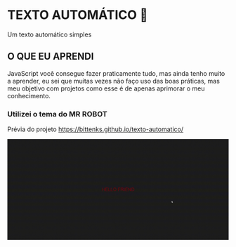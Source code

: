 # TEXTO AUTOMÁTICO 🤖

Um texto automático simples <br/>
## O QUE EU APRENDI <br/>
JavaScript você consegue fazer praticamente tudo, mas ainda tenho muito a aprender, eu sei que muitas vezes não faço uso das boas práticas, mas meu objetivo com projetos como esse é
de apenas aprimorar o meu conhecimento.
<br/>
### Utilizei o tema do MR ROBOT <br/>

Prévia do projeto
https://bittenks.github.io/texto-automatico/

![alt text](https://github.com/bittenks/texto-automatico/blob/main/hello-friend.gif)
